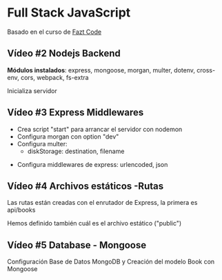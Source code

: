 # Full Stack JavaScript

Basado en el curso de [Fazt Code](https://www.youtube.com/watch?v=Fs1G1BcP4BI&list=PLo5lAe9kQrwq7n_REwpZdfggPCBW2ggnh)

## Vídeo #2 Nodejs Backend

**Módulos instalados**: express, mongoose, morgan, multer, dotenv, cross-env, cors, webpack, fs-extra

Inicializa servidor

## Vídeo #3 Express Middlewares

- Crea script "start" para arrancar el servidor con nodemon
- Configura morgan con option "dev"
- Configura multer:
  - diskStorage: destination, filename

* Configura middlewares de express: urlencoded, json

## Vídeo #4 Archivos estáticos -Rutas

Las rutas están creadas con el enrutador de Express, la primera es api/books

Hemos definido también cuál es el archivo estático ("public")

## Vídeo #5 Database - Mongoose

Configuración Base de Datos MongoDB y Creación del modelo Book con Mongoose
